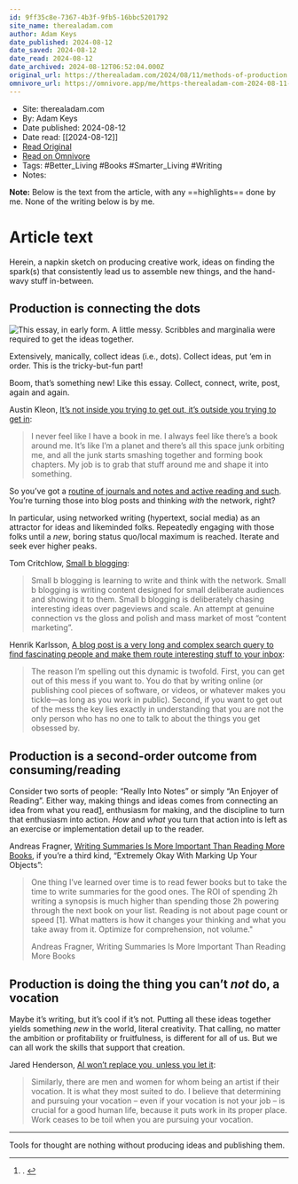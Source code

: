 ```yaml
---
id: 9ff35c8e-7367-4b3f-9fb5-16bbc5201792
site_name: therealadam.com
author: Adam Keys
date_published: 2024-08-12
date_saved: 2024-08-12
date_read: 2024-08-12
date_archived: 2024-08-12T06:52:04.000Z
original_url: https://therealadam.com/2024/08/11/methods-of-production.html
omnivore_url: https://omnivore.app/me/https-therealadam-com-2024-08-11-methods-of-production-html-191455ad636
---
```


 - Site: therealadam.com
 - By: Adam Keys
 - Date published: 2024-08-12
 - Date read: [[2024-08-12]]
 - [Read Original](https://therealadam.com/2024/08/11/methods-of-production.html)
 - [Read on Omnivore](https://omnivore.app/me/https-therealadam-com-2024-08-11-methods-of-production-html-191455ad636)
 - Tags:  #Better_Living  #Books  #Smarter_Living  #Writing 
 - Notes: 

**Note:** Below is the text from the article, with any ==highlights== done by me. None of the writing below is by me.

# Article text
Herein, a napkin sketch on producing creative work, ideas on finding the spark(s) that consistently lead us to assemble new things, and the hand-wavy stuff in-between.

## Production is connecting the dots

![This essay, in early form. A little messy. Scribbles and marginalia were required to get the ideas together.](https://proxy-prod.omnivore-image-cache.app/0x0,sgbC0GYz3pQFeaqTlFT3ccLVYYkuRfWmh3qA2r-5XT78/https://cdn.uploads.micro.blog/151691/2024/draggedimage.png)

Extensively, manically, collect ideas (i.e., dots). Collect ideas, put ‘em in order. This is the tricky-but-fun part!

Boom, that’s something new! Like this essay. Collect, connect, write, post, again and again.

Austin Kleon, [It’s not inside you trying to get out, it’s outside you trying to get in](https://austinkleon.com/2019/06/06/its-not-inside-you-trying-to-get-out-its-outside-you-trying-to-get-in/):

> I never feel like I have a book in me. I always feel like there’s a book around me. It’s like I’m a planet and there’s all this space junk orbiting me, and all the junk starts smashing together and forming book chapters. My job is to grab that stuff around me and shape it into something.

So you’ve got a [routine of journals and notes and active reading and such](https://therealadam.com/2024/07/13/journal-highlight-revisit.html). You’re turning those into blog posts and thinking _with_ the network, right?

In particular, using networked writing (hypertext, social media) as an attractor for ideas and likeminded folks. Repeatedly engaging with those folks until a _new_, boring status quo/local maximum is reached. Iterate and seek ever higher peaks.

Tom Critchlow, [Small b blogging](https://tomcritchlow.com/2018/02/23/small-b-blogging/):

> Small b blogging is learning to write and think with the network. Small b blogging is writing content designed for small deliberate audiences and showing it to them. Small b blogging is deliberately chasing interesting ideas over pageviews and scale. An attempt at genuine connection vs the gloss and polish and mass market of most “content marketing”.

Henrik Karlsson, [A blog post is a very long and complex search query to find fascinating people and make them route interesting stuff to your inbox](https://www.henrikkarlsson.xyz/p/search-query):

> The reason I’m spelling out this dynamic is twofold. First, you can get out of this mess if you want to. You do that by writing online (or publishing cool pieces of software, or videos, or whatever makes you tickle—as long as you work in public). Second, if you want to get out of the mess the key lies exactly in understanding that you are not the only person who has no one to talk to about the things you get obsessed by.

## Production is a second-order outcome from consuming/reading

Consider two sorts of people: “Really Into Notes” or simply “An Enjoyer of Reading”. Either way, making things and ideas comes from connecting an idea from what you read[1](#fn:1), enthusiasm for making, and the discipline to turn that enthusiasm into action. _How_ and _what_ you turn that action into is left as an exercise or implementation detail up to the reader.

Andreas Fragner, [Writing Summaries Is More Important Than Reading More Books](https://www.andreasfragner.com/writing/writing-summaries), if you’re a third kind, “Extremely Okay With Marking Up Your Objects”:

> One thing I’ve learned over time is to read fewer books but to take the time to write summaries for the good ones. The ROI of spending 2h writing a synopsis is much higher than spending those 2h powering through the next book on your list. Reading is not about page count or speed \[1\]. What matters is how it changes your thinking and what you take away from it. Optimize for comprehension, not volume."
> 
> Andreas Fragner, Writing Summaries Is More Important Than Reading More Books

## Production is doing the thing you can’t _not_ do, a vocation

Maybe it’s writing, but it’s cool if it’s not. Putting all these ideas together yields something _new_ in the world, literal creativity. That calling, no matter the ambition or profitability or fruitfulness, is different for all of us. But we can all work the skills that support that creation.

Jared Henderson, [AI won’t replace you, unless you let it](https://jaredhenderson.substack.com/p/ai-wont-replace-you-unless-you-let):

> Similarly, there are men and women for whom being an artist if their vocation. It is what they most suited to do. I believe that determining and pursuing your vocation – even if your vocation is not your job – is crucial for a good human life, because it puts work in its proper place. Work ceases to be toil when you are pursuing your vocation.

---

Tools for thought are nothing without producing ideas and publishing them.

---

1. . [↩︎](#fnref:1)